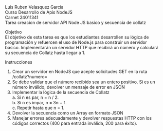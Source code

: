 Luis Ruben Velasquez Garcia  
Curso Desarrollo de Apis NodeJS  
Carnet 24011341  
Tarea creacion de servidor API Node JS basico y secuencia de collatz  

Objetivo  
El objetivo de esta tarea es que los estudiantes desarrollen su lógica de programación y refuercen el uso
de Node.js para construir un servidor básico. Implementarán un servidor HTTP que recibirá un número y
calculará su secuencia de Collatz hasta llegar a 1.  

Instrucciones  
1. Crear un servidor en NodeJS que acepte solicitudes GET en la ruta /collatz?numero=<valor>  
2. Se debe validar que el número recibido sea un entero positivo. Si es un número inválido,
devolver un mensaje de error en JSON  
3. Implementar la lógica de la secuencia de Collatz  
a. Si n es par, n = n / 2.  
b. Si n es impar, n = 3n + 1.  
c. Repetir hasta que n = 1.  
4. Devolver la secuencia como un Array en formato JSON  
5. Manejar errores adecuadamente y devolver respuestas HTTP con los códigos correctos (400 para
entrada inválida, 200 para éxito).  
